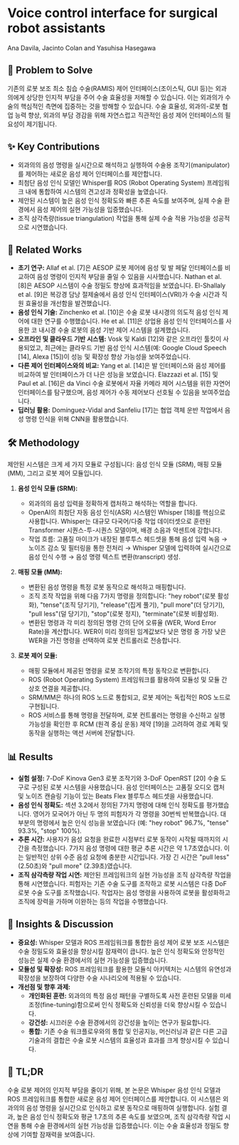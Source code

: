 # Voice control interface for surgical robot assistants
Ana Davila, Jacinto Colan and Yasuhisa Hasegawa

## 🧩 Problem to Solve
기존의 로봇 보조 최소 침습 수술(RAMIS) 제어 인터페이스(조이스틱, GUI 등)는 외과의에게 상당한 인지적 부담을 주어 수술 효율성을 저해할 수 있습니다. 이는 외과의가 수술의 핵심적인 측면에 집중하는 것을 방해할 수 있습니다. 수술 효율성, 외과의-로봇 협업 능력 향상, 외과의 부담 경감을 위해 자연스럽고 직관적인 음성 제어 인터페이스의 필요성이 제기됩니다.

## ✨ Key Contributions
*   외과의의 음성 명령을 실시간으로 해석하고 실행하여 수술용 조작기(manipulator)를 제어하는 새로운 음성 제어 인터페이스를 제안합니다.
*   최첨단 음성 인식 모델인 Whisper를 ROS (Robot Operating System) 프레임워크 내에 통합하여 시스템의 견고성과 정확성을 높였습니다.
*   제안된 시스템이 높은 음성 인식 정확도와 빠른 추론 속도를 보여주며, 실제 수술 환경에서 음성 제어의 실현 가능성을 입증했습니다.
*   조직 삼각측량(tissue triangulation) 작업을 통해 실제 수술 적용 가능성을 성공적으로 시연했습니다.

## 📎 Related Works
*   **초기 연구:** Allaf et al. [7]은 AESOP 로봇 제어에 음성 및 발 페달 인터페이스를 비교하여 음성 명령이 인지적 부담을 줄일 수 있음을 시사했습니다. Nathan et al. [8]은 AESOP 시스템이 수술 정밀도 향상에 효과적임을 보였습니다. El-Shallaly et al. [9]은 복강경 담낭 절제술에서 음성 인식 인터페이스(VRI)가 수술 시간과 직원 효율성을 개선함을 발견했습니다.
*   **음성 인식 기술:** Zinchenko et al. [10]은 수술 로봇 내시경의 의도적 음성 인식 제어에 대한 연구를 수행했습니다. He et al. [11]은 상업용 음성 인식 인터페이스를 사용한 코 내시경 수술 로봇의 음성 기반 제어 시스템을 설계했습니다.
*   **오프라인 및 클라우드 기반 시스템:** Vosk 및 Kaldi [12]와 같은 오프라인 툴킷이 사용되었고, 최근에는 클라우드 기반 음성 인식 시스템(예: Google Cloud Speech [14], Alexa [15])이 성능 및 확장성 향상 가능성을 보여주었습니다.
*   **다른 제어 인터페이스와의 비교:** Yang et al. [14]은 발 인터페이스와 음성 제어를 비교하여 발 인터페이스가 더 나은 성능을 보였습니다. Elazzazi et al. [15] 및 Paul et al. [16]은 da Vinci 수술 로봇에서 자율 카메라 제어 시스템을 위한 자연어 인터페이스를 탐구했으며, 음성 제어가 수동 제어보다 선호될 수 있음을 보여주었습니다.
*   **딥러닝 활용:** Domínguez-Vidal and Sanfeliu [17]는 협업 객체 운반 작업에서 음성 명령 인식을 위해 CNN을 활용했습니다.

## 🛠️ Methodology
제안된 시스템은 크게 세 가지 모듈로 구성됩니다: 음성 인식 모듈 (SRM), 매핑 모듈 (MM), 그리고 로봇 제어 모듈입니다.

1.  **음성 인식 모듈 (SRM):**
    *   외과의의 음성 입력을 정확하게 캡처하고 해석하는 역할을 합니다.
    *   OpenAI의 최첨단 자동 음성 인식(ASR) 시스템인 Whisper [18]를 핵심으로 사용합니다. Whisper는 대규모 다국어/다중 작업 데이터셋으로 훈련된 Transformer 시퀀스-투-시퀀스 모델이며, 배경 소음과 악센트에 강합니다.
    *   작업 흐름: 고품질 마이크가 내장된 블루투스 헤드셋을 통해 음성 입력 녹음 → 노이즈 감소 및 필터링을 통한 전처리 → Whisper 모델에 입력하여 실시간으로 음성 인식 수행 → 음성 명령 텍스트 변환(transcript) 생성.

2.  **매핑 모듈 (MM):**
    *   변환된 음성 명령을 특정 로봇 동작으로 해석하고 매핑합니다.
    *   조직 조작 작업을 위해 다음 7가지 명령을 정의합니다: "hey robot"(로봇 활성화), "tense"(조직 당기기), "release"(집게 풀기), "pull more"(더 당기기), "pull less"(덜 당기기), "stop"(로봇 정지), "terminate"(로봇 비활성화).
    *   변환된 명령과 각 미리 정의된 명령 간의 단어 오류율 (WER, Word Error Rate)을 계산합니다. WER이 미리 정의된 임계값보다 낮은 명령 중 가장 낮은 WER을 가진 명령을 선택하여 로봇 컨트롤러로 전송합니다.

3.  **로봇 제어 모듈:**
    *   매핑 모듈에서 제공된 명령을 로봇 조작기의 특정 동작으로 변환합니다.
    *   ROS (Robot Operating System) 프레임워크를 활용하여 모듈성 및 모듈 간 상호 연결을 제공합니다.
    *   SRM/MM은 하나의 ROS 노드로 통합되고, 로봇 제어는 독립적인 ROS 노드로 구현됩니다.
    *   ROS 서비스를 통해 명령을 전달하며, 로봇 컨트롤러는 명령을 수신하고 실행 가능성을 확인한 후 RCM (원격 중심 운동) 제약 [19]을 고려하여 경로 계획 및 동작을 실행하는 액션 서버에 전달합니다.

## 📊 Results
*   **실험 설정:** 7-DoF Kinova Gen3 로봇 조작기와 3-DoF OpenRST [20] 수술 도구로 구성된 로봇 시스템을 사용했습니다. 음성 인터페이스는 고품질 오디오 캡처 및 노이즈 캔슬링 기능이 있는 Beats Flex 블루투스 헤드셋을 사용했습니다.
*   **음성 인식 정확도:** 섹션 3.2에서 정의된 7가지 명령에 대해 인식 정확도를 평가했습니다. 영어가 모국어가 아닌 두 명의 피험자가 각 명령을 30번씩 반복했습니다. 대부분의 명령에서 높은 인식 성능을 보였습니다 (예: "hey robot" 96.7%, "tense" 93.3%, "stop" 100%).
*   **추론 시간:** 사용자가 음성 요청을 완료한 시점부터 로봇 동작이 시작될 때까지의 시간을 측정했습니다. 7가지 음성 명령에 대한 평균 추론 시간은 약 1.7초였습니다. 이는 일반적인 상위 수준 음성 요청에 충분한 시간입니다. 가장 긴 시간은 "pull less" (2.50초)와 "pull more" (2.39초)였습니다.
*   **조직 삼각측량 작업 시연:** 제안된 프레임워크의 실현 가능성을 조직 삼각측량 작업을 통해 시연했습니다. 피험자는 기존 수술 도구를 조작하고 로봇 시스템은 다중 DoF 로봇 수술 도구를 조작했습니다. 작업자는 음성 명령을 사용하여 로봇을 활성화하고 조직에 장력을 가하며 이완하는 등의 작업을 수행했습니다.

## 🧠 Insights & Discussion
*   **중요성:** Whisper 모델과 ROS 프레임워크를 통합한 음성 제어 로봇 보조 시스템은 수술 정밀도와 효율성을 향상시킬 잠재력이 큽니다. 높은 인식 정확도와 안정적인 성능은 실제 수술 환경에서의 실현 가능성을 입증했습니다.
*   **모듈성 및 확장성:** ROS 프레임워크를 활용한 모듈식 아키텍처는 시스템의 유연성과 확장성을 보장하여 다양한 수술 시나리오에 적용될 수 있습니다.
*   **개선점 및 향후 과제:**
    *   **개인화된 훈련:** 외과의의 특정 음성 패턴을 구별하도록 사전 훈련된 모델을 미세 조정(fine-tuning)함으로써 인식 정확도와 신뢰성을 더욱 향상시킬 수 있습니다.
    *   **강건성:** 시끄러운 수술 환경에서의 강건성을 높이는 연구가 필요합니다.
    *   **통합:** 기존 수술 워크플로우와의 통합 및 인공지능, 머신러닝과 같은 다른 고급 기술과의 결합은 수술 로봇 시스템의 효율성과 효과를 크게 향상시킬 수 있습니다.

## 📌 TL;DR
수술 로봇 제어의 인지적 부담을 줄이기 위해, 본 논문은 Whisper 음성 인식 모델과 ROS 프레임워크를 통합한 새로운 음성 제어 인터페이스를 제안합니다. 이 시스템은 외과의의 음성 명령을 실시간으로 인식하고 로봇 동작으로 매핑하여 실행합니다. 실험 결과, 높은 음성 인식 정확도와 평균 1.7초의 추론 속도를 보였으며, 조직 삼각측량 작업 시연을 통해 수술 환경에서의 실현 가능성을 입증했습니다. 이는 수술 효율성과 정밀도 향상에 기여할 잠재력을 보여줍니다.
